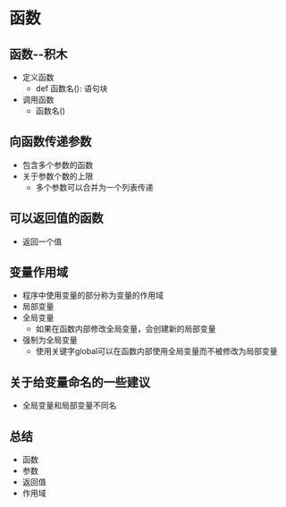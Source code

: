 # 函数
## 函数--积木
- 定义函数
    - def 函数名(): 语句块
- 调用函数
    - 函数名()
## 向函数传递参数
- 包含多个参数的函数
- 关于参数个数的上限
    - 多个参数可以合并为一个列表传递
## 可以返回值的函数
- 返回一个值
## 变量作用域
- 程序中使用变量的部分称为变量的作用域
- 局部变量
- 全局变量
    - 如果在函数内部修改全局变量，会创建新的局部变量
- 强制为全局变量
    - 使用关键字global可以在函数内部使用全局变量而不被修改为局部变量
## 关于给变量命名的一些建议
- 全局变量和局部变量不同名
## 总结
- 函数
- 参数
- 返回值
- 作用域